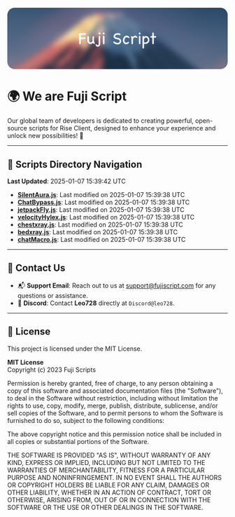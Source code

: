 ![Banner](.github/b.webp)

# 🌍 **We are Fuji Script**

Our global team of developers is dedicated to creating powerful, open-source scripts for Rise Client, designed to enhance your experience and unlock new possibilities! 🌟

---
<!-- SCRIPTS_NAVIGATION_START -->
## 📂 **Scripts Directory Navigation**

**Last Updated**: 2025-01-07 15:39:42 UTC

- **[SilentAura.js](scripts/SilentAura.js)**: Last modified on 2025-01-07 15:39:38 UTC
- **[ChatBypass.js](scripts/ChatBypass.js)**: Last modified on 2025-01-07 15:39:38 UTC
- **[jetpackFly.js](scripts/jetpackFly.js)**: Last modified on 2025-01-07 15:39:38 UTC
- **[velocityHylex.js](scripts/velocityHylex.js)**: Last modified on 2025-01-07 15:39:38 UTC
- **[chestxray.js](scripts/chestxray.js)**: Last modified on 2025-01-07 15:39:38 UTC
- **[bedxray.js](scripts/bedxray.js)**: Last modified on 2025-01-07 15:39:38 UTC
- **[chatMacro.js](scripts/chatMacro.js)**: Last modified on 2025-01-07 15:39:38 UTC

<!-- SCRIPTS_NAVIGATION_END -->

---

## 💬 **Contact Us**  
- 📬 **Support Email**: Reach out to us at [support@fujiscript.com](mailto:support@fujiscript.com) for any questions or assistance.  
- 💬 **Discord**: Contact **Leo728** directly at `Discord@leo728`.

---

## 📜 **License**

This project is licensed under the MIT License.  

**MIT License**  
Copyright (c) 2023 Fuji Scripts  

Permission is hereby granted, free of charge, to any person obtaining a copy of this software and associated documentation files (the "Software"), to deal in the Software without restriction, including without limitation the rights to use, copy, modify, merge, publish, distribute, sublicense, and/or sell copies of the Software, and to permit persons to whom the Software is furnished to do so, subject to the following conditions:  

The above copyright notice and this permission notice shall be included in all copies or substantial portions of the Software.  

THE SOFTWARE IS PROVIDED "AS IS", WITHOUT WARRANTY OF ANY KIND, EXPRESS OR IMPLIED, INCLUDING BUT NOT LIMITED TO THE WARRANTIES OF MERCHANTABILITY, FITNESS FOR A PARTICULAR PURPOSE AND NONINFRINGEMENT. IN NO EVENT SHALL THE AUTHORS OR COPYRIGHT HOLDERS BE LIABLE FOR ANY CLAIM, DAMAGES OR OTHER LIABILITY, WHETHER IN AN ACTION OF CONTRACT, TORT OR OTHERWISE, ARISING FROM, OUT OF OR IN CONNECTION WITH THE SOFTWARE OR THE USE OR OTHER DEALINGS IN THE SOFTWARE.  
